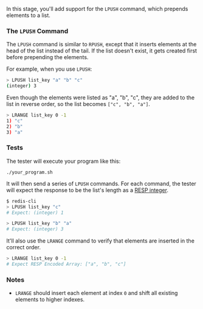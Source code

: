 In this stage, you'll add support for the `LPUSH` command, which prepends elements to a list.

### The `LPUSH` Command

The `LPUSH` command is similar to `RPUSH`, except that it inserts elements at the head of the list instead of the tail. If the list doesn't exist, it gets created first before prepending the elements.

For example, when you use `LPUSH`:

```bash
> LPUSH list_key "a" "b" "c"
(integer) 3
```

Even though the elements were listed as "a", "b", "c", they are added to the list in reverse order, so the list becomes `["c", "b", "a"]`.

```bash
> LRANGE list_key 0 -1
1) "c"
2) "b"
3) "a"
```

### Tests

The tester will execute your program like this:

```
./your_program.sh
```

It will then send a series of `LPUSH` commands. For each command, the tester will expect the response to be the list's length as a [RESP integer](https://redis.io/docs/latest/develop/reference/protocol-spec/#integers).

```bash
$ redis-cli
> LPUSH list_key "c"
# Expect: (integer) 1

> LPUSH list_key "b" "a"
# Expect: (integer) 3
```

It'll also use the `LRANGE` command to verify that elements are inserted in the correct order.

```bash
> LRANGE list_key 0 -1
# Expect RESP Encoded Array: ["a", "b", "c"]
``` 

### Notes
- `LRANGE` should insert each element at index `0` and shift all existing elements to higher indexes.
